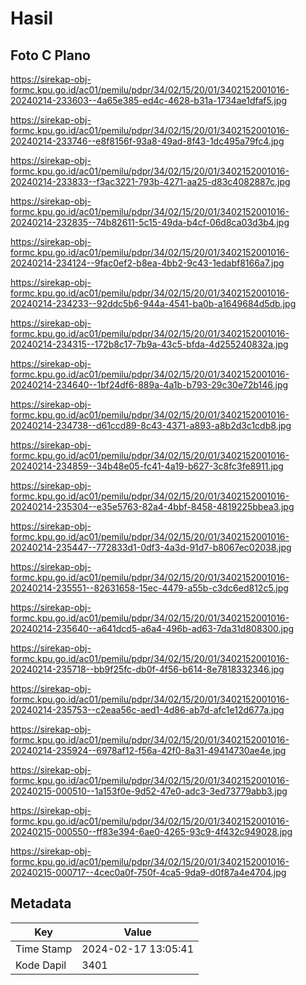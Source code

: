 # Hasil

## Foto C Plano

https://sirekap-obj-formc.kpu.go.id/ac01/pemilu/pdpr/34/02/15/20/01/3402152001016-20240214-233603--4a65e385-ed4c-4628-b31a-1734ae1dfaf5.jpg

https://sirekap-obj-formc.kpu.go.id/ac01/pemilu/pdpr/34/02/15/20/01/3402152001016-20240214-233746--e8f8156f-93a8-49ad-8f43-1dc495a79fc4.jpg

https://sirekap-obj-formc.kpu.go.id/ac01/pemilu/pdpr/34/02/15/20/01/3402152001016-20240214-233833--f3ac3221-793b-4271-aa25-d83c4082887c.jpg

https://sirekap-obj-formc.kpu.go.id/ac01/pemilu/pdpr/34/02/15/20/01/3402152001016-20240214-232835--74b82611-5c15-49da-b4cf-06d8ca03d3b4.jpg

https://sirekap-obj-formc.kpu.go.id/ac01/pemilu/pdpr/34/02/15/20/01/3402152001016-20240214-234124--9fac0ef2-b8ea-4bb2-9c43-1edabf8166a7.jpg

https://sirekap-obj-formc.kpu.go.id/ac01/pemilu/pdpr/34/02/15/20/01/3402152001016-20240214-234233--92ddc5b6-944a-4541-ba0b-a1649684d5db.jpg

https://sirekap-obj-formc.kpu.go.id/ac01/pemilu/pdpr/34/02/15/20/01/3402152001016-20240214-234315--172b8c17-7b9a-43c5-bfda-4d255240832a.jpg

https://sirekap-obj-formc.kpu.go.id/ac01/pemilu/pdpr/34/02/15/20/01/3402152001016-20240214-234640--1bf24df6-889a-4a1b-b793-29c30e72b146.jpg

https://sirekap-obj-formc.kpu.go.id/ac01/pemilu/pdpr/34/02/15/20/01/3402152001016-20240214-234738--d61ccd89-8c43-4371-a893-a8b2d3c1cdb8.jpg

https://sirekap-obj-formc.kpu.go.id/ac01/pemilu/pdpr/34/02/15/20/01/3402152001016-20240214-234859--34b48e05-fc41-4a19-b627-3c8fc3fe8911.jpg

https://sirekap-obj-formc.kpu.go.id/ac01/pemilu/pdpr/34/02/15/20/01/3402152001016-20240214-235304--e35e5763-82a4-4bbf-8458-4819225bbea3.jpg

https://sirekap-obj-formc.kpu.go.id/ac01/pemilu/pdpr/34/02/15/20/01/3402152001016-20240214-235447--772833d1-0df3-4a3d-91d7-b8067ec02038.jpg

https://sirekap-obj-formc.kpu.go.id/ac01/pemilu/pdpr/34/02/15/20/01/3402152001016-20240214-235551--82631658-15ec-4479-a55b-c3dc6ed812c5.jpg

https://sirekap-obj-formc.kpu.go.id/ac01/pemilu/pdpr/34/02/15/20/01/3402152001016-20240214-235640--a641dcd5-a6a4-496b-ad63-7da31d808300.jpg

https://sirekap-obj-formc.kpu.go.id/ac01/pemilu/pdpr/34/02/15/20/01/3402152001016-20240214-235718--bb9f25fc-db0f-4f56-b614-8e7818332346.jpg

https://sirekap-obj-formc.kpu.go.id/ac01/pemilu/pdpr/34/02/15/20/01/3402152001016-20240214-235753--c2eaa56c-aed1-4d86-ab7d-afc1e12d677a.jpg

https://sirekap-obj-formc.kpu.go.id/ac01/pemilu/pdpr/34/02/15/20/01/3402152001016-20240214-235924--6978af12-f56a-42f0-8a31-49414730ae4e.jpg

https://sirekap-obj-formc.kpu.go.id/ac01/pemilu/pdpr/34/02/15/20/01/3402152001016-20240215-000510--1a153f0e-9d52-47e0-adc3-3ed73779abb3.jpg

https://sirekap-obj-formc.kpu.go.id/ac01/pemilu/pdpr/34/02/15/20/01/3402152001016-20240215-000550--ff83e394-6ae0-4265-93c9-4f432c949028.jpg

https://sirekap-obj-formc.kpu.go.id/ac01/pemilu/pdpr/34/02/15/20/01/3402152001016-20240215-000717--4cec0a0f-750f-4ca5-9da9-d0f87a4e4704.jpg


## Metadata

| Key        | Value               |
| ---------- | ------------------- |
| Time Stamp | 2024-02-17 13:05:41 |
| Kode Dapil | 3401                |



